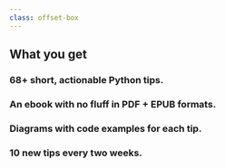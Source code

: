 ```yaml
---
class: offset-box
---
```


## What you get

### 68+ short, actionable Python tips.

### An ebook with no fluff in PDF + EPUB formats.

### Diagrams with code examples for each tip.

### 10 new tips every two weeks.
